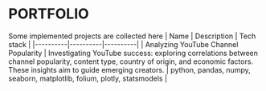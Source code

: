 # PORTFOLIO
Some implemented projects are collected here
| Name | Description | Tech stack |
|----------|----------|----------|
| Analyzing YouTube Channel Popularity | Investigating YouTube success: exploring correlations between channel popularity, content type, country of origin, and economic factors. These insights aim to guide emerging creators. | python, pandas, numpy, seaborn, matplotlib, folium, plotly, statsmodels |

